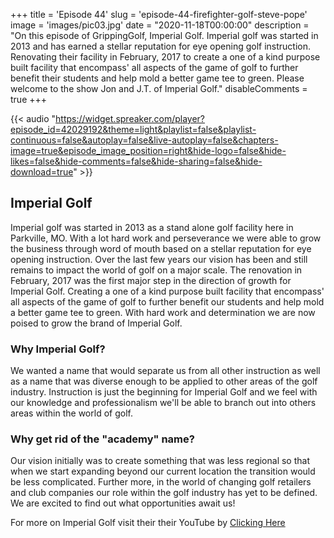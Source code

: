 +++
title = 'Episode 44'
slug = 'episode-44-firefighter-golf-steve-pope'
image = 'images/pic03.jpg'
date = "2020-11-18T00:00:00"
description = "On this episode of GrippingGolf, Imperial Golf. Imperial golf was started in 2013 and has earned a stellar reputation for eye opening golf instruction. Renovating their facility in February, 2017 to create a one of a kind purpose built facility that encompass' all aspects of the game of golf to further benefit their students and help mold a better game tee to green.  Please welcome to the show Jon and J.T. of Imperial Golf."
disableComments = true
+++

{{< audio "https://widget.spreaker.com/player?episode_id=42029192&theme=light&playlist=false&playlist-continuous=false&autoplay=false&live-autoplay=false&chapters-image=true&episode_image_position=right&hide-logo=false&hide-likes=false&hide-comments=false&hide-sharing=false&hide-download=true" >}}


## Imperial Golf
Imperial golf was started in 2013 as a stand alone golf facility here in Parkville, MO.  With a lot hard work and perseverance we were able to grow the business through word of mouth based on a stellar reputation for eye opening instruction.  Over the last few years our vision has been and still remains to impact the world of golf on a major scale.  The renovation in February, 2017 was the first major step in the direction of growth for Imperial Golf.  Creating a one of a kind purpose built facility that encompass' all aspects of the game of golf to further benefit our students and help mold a better game tee to green.  With hard work and determination we are now poised to grow the brand of Imperial Golf.  

### Why Imperial Golf? 

We wanted a name that would separate us from all other instruction as well as a name that was diverse enough to be applied to other areas of the golf industry.  Instruction is just the beginning for Imperial Golf and we feel with our knowledge and professionalism we'll be able to branch out into others areas within the world of golf. 

### Why get rid of the "academy" name?  

Our vision initially was to create something that was less regional so that when we start expanding beyond our current location the transition would be less complicated.  Further more, in the world of changing golf retailers and club companies our role within the golf industry has yet to be defined. We are excited to find out what opportunities await us! 

For more on Imperial Golf visit their their YouTube by [Clicking Here](https://www.imperialgolfkc.com/)

